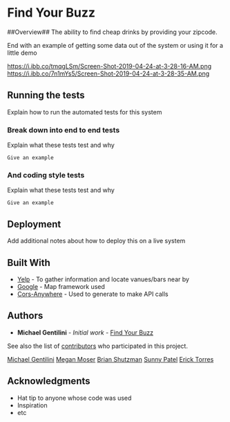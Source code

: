 # Find Your Buzz

##Overview##
The ability to find cheap drinks by providing your zipcode. 


End with an example of getting some data out of the system or using it for a little demo

https://i.ibb.co/tmqgLSm/Screen-Shot-2019-04-24-at-3-28-16-AM.png
https://i.ibb.co/7n1mYs5/Screen-Shot-2019-04-24-at-3-28-35-AM.png

## Running the tests

Explain how to run the automated tests for this system

### Break down into end to end tests

Explain what these tests test and why

```
Give an example
```

### And coding style tests

Explain what these tests test and why

```
Give an example
```

## Deployment

Add additional notes about how to deploy this on a live system

## Built With

* [Yelp](https://www.yelp.com/developers/documentation/v3/business) - To gather information and locate vanues/bars near by 
* [Google](https://cors-anywhere.herokuapp.com/) - Map framework used 
* [Cors-Anywhere](https://cors-anywhere.herokuapp.com/) - Used to generate to make API calls


## Authors

* **Michael Gentilini** - *Initial work* - [Find Your Buzz](https://github.com/mgmoser1/group-project-1)



See also the list of [contributors](https://github.com/mgmoser1/group-project-1) who participated in this project.

[Michael Gentilini](https://github.com/dallasappraiser)
[Megan Moser](https://github.com/mgmoser1)
[Brian Shutzman](https://github.com/bjschutzman/totally-trivia)
[Sunny Patel]()
[Erick Torres](https://github.com/ericktorres1)



## Acknowledgments

* Hat tip to anyone whose code was used
* Inspiration
* etc

